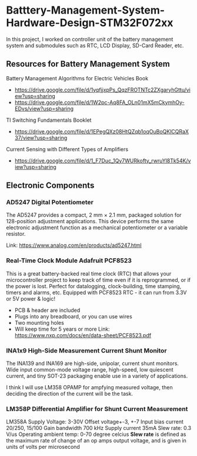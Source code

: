# Batttery-Management-System-Hardware-Design-STM32F072xx
In this project, I worked on controller unit of the battery management system and submodules such as RTC, LCD Display, SD-Card Reader, etc.

## Resources for Battery Management System

Battery Management Algorithms for Electric Vehicles Book
- https://drive.google.com/file/d/1yqfjjxpPs_QqzFROTNTc2ZXgaryhGttu/view?usp=sharing
- https://drive.google.com/file/d/1W2pc-Aq8FA_OLn01mX5mCkymhOy-EDvs/view?usp=sharing

TI Switching Fundamentals Booklet
- https://drive.google.com/file/d/1EPegQXz08HtQZqb1oqOuBoQKlCQRaX37/view?usp=sharing

Current Sensing with Different Types of Amplifiers
- https://drive.google.com/file/d/1_F7Duc_1Qy7WURkofty_rwruYl8Tk54K/view?usp=sharing
## Electronic Components

### AD5247 Digital Potentiometer
The AD5247 provides a compact, 2 mm × 2.1 mm, packaged solution for 128-position adjustment applications. This device
performs the same electronic adjustment function as a mechanical potentiometer or a variable resistor.

Link: https://www.analog.com/en/products/ad5247.html
### Real-Time Clock Module Adafruit PCF8523 

This is a great battery-backed real time clock (RTC) that allows your microcontroller project to keep track of time even if it is reprogrammed, or if the power is lost. Perfect for datalogging, clock-building, time stamping, timers and alarms, etc. Equipped with PCF8523 RTC - it can run from 3.3V or 5V power & logic!
- PCB & header are included
- Plugs into any breadboard, or you can use wires
- Two mounting holes
- Will keep time for 5 years or more
Link: https://www.nxp.com/docs/en/data-sheet/PCF8523.pdf

### INA1x9 High-Side Measurement Current Shunt Monitor
The INA139 and INA169 are high-side, unipolar, current shunt monitors. Wide input common-mode voltage range, high-speed, low quiescent current, and tiny SOT-23 packaging enable use in a variety of applications.

I think I will use LM358 OPAMP for ampfying measured voltage, then deciding the direction of the current will be the task. 

### LM358P Differential Amplifier for Shunt Current Measurement  

LM358A
Supply Voltage: 3-30V
Offset voltage+-3, +-7
Input bias current 20/250, 15/100
Gain bandwidth 700 kHz
Supply current 35mA
Slew rate: 0.3 V/us
Operating ambient temp: 0-70 degree celcius
**Slew rate** is defined as the maximum rate of change of an op amps output voltage, and is given in units of volts per microsecond

